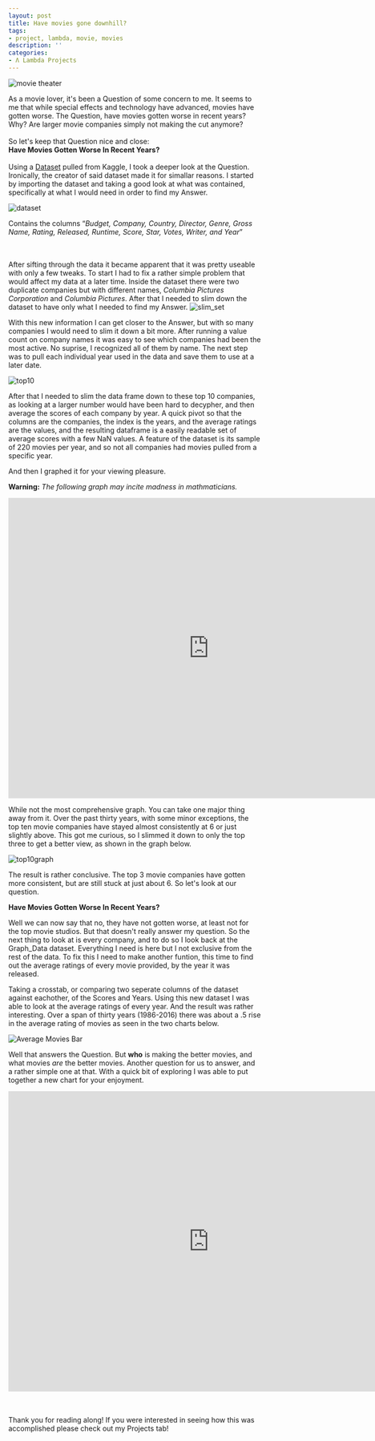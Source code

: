 ```yaml
---
layout: post
title: Have movies gone downhill?
tags:
- project, lambda, movie, movies
description: ''
categories:
- Λ Lambda Projects
---
```


<img src="https://i.imgur.com/a79WjUN.jpg" alt="movie theater">

As a movie lover, it's been a Question of some concern to me. It seems to me that while special effects and technology have advanced, movies have gotten worse. The Question, have movies gotten worse in recent years? Why? Are larger movie companies simply not making the cut anymore?
<br>
<br>
So let's keep that Question nice and close:
<br>
<b>Have Movies Gotten Worse In Recent Years?</b>
<br>
<br>
Using a <a href="https://www.kaggle.com/danielgrijalvas/movies/data">Dataset</a> pulled from Kaggle, I took a deeper look at the Question. Ironically, the creator of said dataset made it for simallar reasons. I started by importing the dataset and taking a good look at what was contained, specifically at what I would need in order to find my Answer.


<img src="https://i.imgur.com/rTHZ9cY.png" alt="dataset">
<p>Contains the columns <q><i>Budget, Company, Country,	Director, Genre, Gross Name, Rating, Released, Runtime, Score, Star, Votes, Writer, and Year</i></q></p>
<br>
<br>
After sifting through the data it became apparent that it was pretty useable with only a few tweaks. To start I had to fix a rather simple problem that would affect my data at a later time. Inside the dataset there were two duplicate companies but with different names, <i>Columbia Pictures Corporation</i> and <i>Columbia Pictures</i>. After that I needed to slim down the dataset to have only what I needed to find my Answer.


<img src="https://i.imgur.com/wXJmpTL.png" alt="slim_set">


With this new information I can get closer to the Answer, but with so many companies I would need to slim it down a bit more. After running a value count on company names it was easy to see which companies had been the most active. No suprise, I recognized all of them by name. The next step was to pull each individual year used in the data and save them to use at a later date.


<img src="https://i.imgur.com/2IMu3jP.png" alt="top10">


After that I needed to slim the data frame down to these top 10 companies, as looking at a larger number would have been hard to decypher, and then average the scores of each company by year. A quick pivot so that the columns are the companies, the index is the years, and the average ratings are the values, and the resulting dataframe is a easily readable set of average scores with a few NaN values. A feature of the dataset is its sample of 220 movies per year, and so not all companies had movies pulled from a specific year. 

And then I graphed it for your viewing pleasure.

<b>Warning:</b><i> The following graph may incite madness in mathmaticians.</i>

<div>
<iframe style="display: block; margin: auto;" height="600" width="800" src="https://jace-hambrick.github.io/space-jekyll-template/assets/plotfig.html" frameborder="0" allowfullscreen>
  </iframe>
</div>


While not the most comprehensive graph. You can take one major thing away from it. Over the past thirty years, with some minor exceptions, the top ten movie companies have stayed almost consistently at 6 or just slightly above. This got me curious, so I slimmed it down to only the top three to get a better view, as shown in the graph below.

<img src="https://i.imgur.com/5eh6sP0.png" alt="top10graph">

The result is rather conclusive. The top 3 movie companies have gotten more consistent, but are still stuck at just about 6. So let's look at our question.

<b>Have Movies Gotten Worse In Recent Years?</b>


Well we can now say that no, they have not gotten worse, at least not for the top movie studios. But that doesn't really answer my question. So the next thing to look at is every company, and to do so I look back at the Graph_Data dataset. Everything I need is here but I not exclusive from the rest of the data. To fix this I need to make another funtion, this time to find out the average ratings of every movie provided, by the year it was released.

Taking a crosstab, or comparing two seperate columns of the dataset against eachother, of the Scores and Years. Using this new dataset I was able to look at the average ratings of every year. And the result was rather interesting. Over a span of thirty years (1986-2016) there was about a .5 rise in the average rating of movies as seen in the two charts below.


<img src="https://i.imgur.com/69k3YW4.png" alt="Average Movies Bar">

Well that answers the Question. But <b>who</b> is making the better movies, and what movies <i>are</i> the better movies. Another question for us to answer, and a rather simple one at that. With a quick bit of exploring I was able to put together a new chart for your enjoyment.

<div>
<iframe style="display: block; margin: auto;" height="600" width="800" src="https://jace-hambrick.github.io/space-jekyll-template/assets/plotfig2.html" frameborder="0" allowfullscreen></iframe>
</div>

<br>
<br>

Thank you for reading along!
If you were interested in seeing how this was accomplished please check out my Projects tab!
